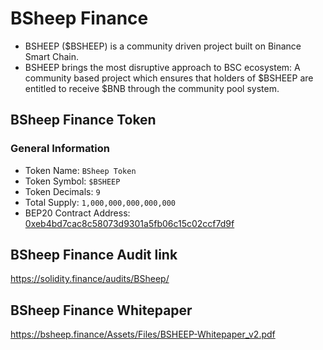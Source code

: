 # BSheep Finance
- BSHEEP ($BSHEEP) is a community driven project built on Binance Smart Chain.
- BSHEEP brings the most disruptive approach to BSC ecosystem: A community based project which ensures that holders of $BSHEEP are entitled to receive $BNB through the community pool system.

## BSheep Finance Token

### General Information

- Token Name: `BSheep Token`
- Token Symbol: `$BSHEEP`
- Token Decimals: `9`
- Total Supply: `1,000,000,000,000,000`
- BEP20 Contract Address: [0xeb4bd7cac8c58073d9301a5fb06c15c02ccf7d9f](https://bscscan.com/address/0xeb4bd7cac8c58073d9301a5fb06c15c02ccf7d9f)

## BSheep Finance Audit link
https://solidity.finance/audits/BSheep/

## BSheep Finance Whitepaper
https://bsheep.finance/Assets/Files/BSHEEP-Whitepaper_v2.pdf
